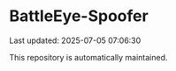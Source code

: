 # BattleEye-Spoofer

Last updated: 2025-07-05 07:06:30

This repository is automatically maintained.
